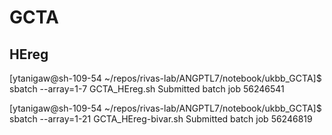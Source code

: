 # GCTA

## HEreg

[ytanigaw@sh-109-54 ~/repos/rivas-lab/ANGPTL7/notebook/ukbb_GCTA]$ sbatch --array=1-7 GCTA_HEreg.sh
Submitted batch job 56246541

[ytanigaw@sh-109-54 ~/repos/rivas-lab/ANGPTL7/notebook/ukbb_GCTA]$ sbatch --array=1-21 GCTA_HEreg-bivar.sh
Submitted batch job 56246819
